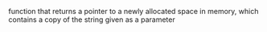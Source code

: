 function that returns a pointer to a newly allocated space in memory, which contains a copy of the string given as a parameter
